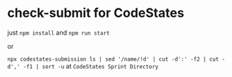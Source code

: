 # check-submit for CodeStates

just `npm install` and `npm run start`

or

`npx codestates-submission ls | sed '/name/!d' | cut -d':' -f2 | cut -d',' -f1 | sort -u` at `CodeStates Sprint Directory`